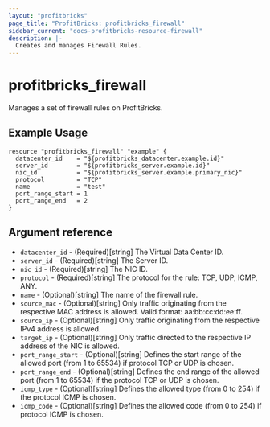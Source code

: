 ```yaml
---
layout: "profitbricks"
page_title: "ProfitBricks: profitbricks_firewall"
sidebar_current: "docs-profitbricks-resource-firewall"
description: |-
  Creates and manages Firewall Rules.
---
```


# profitbricks\_firewall

Manages a set of firewall rules on ProfitBricks.

## Example Usage

```hcl
resource "profitbricks_firewall" "example" {
  datacenter_id    = "${profitbricks_datacenter.example.id}"
  server_id        = "${profitbricks_server.example.id}"
  nic_id           = "${profitbricks_server.example.primary_nic}"
  protocol         = "TCP"
  name             = "test"
  port_range_start = 1
  port_range_end   = 2
}
```

## Argument reference

* `datacenter_id` - (Required)[string] The Virtual Data Center ID.
* `server_id` - (Required)[string] The Server ID.
* `nic_id` - (Required)[string] The NIC ID.
* `protocol` - (Required)[string] The protocol for the rule: TCP, UDP, ICMP, ANY.
* `name` - (Optional)[string] The name of the firewall rule.
* `source_mac` - (Optional)[string] Only traffic originating from the respective MAC address is allowed. Valid format: aa:bb:cc:dd:ee:ff.
* `source_ip` - (Optional)[string] Only traffic originating from the respective IPv4 address is allowed.
* `target_ip` - (Optional)[string] Only traffic directed to the respective IP address of the NIC is allowed.
* `port_range_start` - (Optional)[string] Defines the start range of the allowed port (from 1 to 65534) if protocol TCP or UDP is chosen.
* `port_range_end` - (Optional)[string] Defines the end range of the allowed port (from 1 to 65534) if the protocol TCP or UDP is chosen.
* `icmp_type` - (Optional)[string] Defines the allowed type (from 0 to 254) if the protocol ICMP is chosen.
* `icmp_code` - (Optional)[string] Defines the allowed code (from 0 to 254) if protocol ICMP is chosen.
